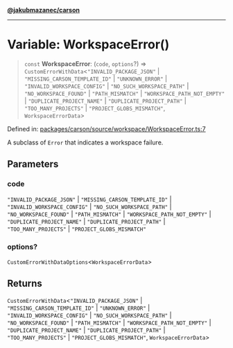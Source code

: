 [**@jakubmazanec/carson**](../README.md)

---

# Variable: WorkspaceError()

> `const` **WorkspaceError**: (`code`, `options`?) =>
> `CustomErrorWithData`\<`"INVALID_PACKAGE_JSON"` \| `"MISSING_CARSON_TEMPLATE_ID"` \|
> `"UNKNOWN_ERROR"` \| `"INVALID_WORKSPACE_CONFIG"` \| `"NO_SUCH_WORKSPACE_PATH"` \|
> `"NO_WORKSPACE_FOUND"` \| `"PATH_MISMATCH"` \| `"WORKSPACE_PATH_NOT_EMPTY"` \|
> `"DUPLICATE_PROJECT_NAME"` \| `"DUPLICATE_PROJECT_PATH"` \| `"TOO_MANY_PROJECTS"` \|
> `"PROJECT_GLOBS_MISMATCH"`, `WorkspaceErrorData`\>

Defined in:
[packages/carson/source/workspace/WorkspaceError.ts:7](https://github.com/jakubmazanec/tools/blob/f779e75b9ef98389e12e52575295bd1ef364daca/packages/carson/source/workspace/WorkspaceError.ts#L7)

A subclass of `Error` that indicates a workspace failure.

## Parameters

### code

`"INVALID_PACKAGE_JSON"` | `"MISSING_CARSON_TEMPLATE_ID"` | `"INVALID_WORKSPACE_CONFIG"` |
`"NO_SUCH_WORKSPACE_PATH"` | `"NO_WORKSPACE_FOUND"` | `"PATH_MISMATCH"` |
`"WORKSPACE_PATH_NOT_EMPTY"` | `"DUPLICATE_PROJECT_NAME"` | `"DUPLICATE_PROJECT_PATH"` |
`"TOO_MANY_PROJECTS"` | `"PROJECT_GLOBS_MISMATCH"`

### options?

`CustomErrorWithDataOptions`\<`WorkspaceErrorData`\>

## Returns

`CustomErrorWithData`\<`"INVALID_PACKAGE_JSON"` \| `"MISSING_CARSON_TEMPLATE_ID"` \|
`"UNKNOWN_ERROR"` \| `"INVALID_WORKSPACE_CONFIG"` \| `"NO_SUCH_WORKSPACE_PATH"` \|
`"NO_WORKSPACE_FOUND"` \| `"PATH_MISMATCH"` \| `"WORKSPACE_PATH_NOT_EMPTY"` \|
`"DUPLICATE_PROJECT_NAME"` \| `"DUPLICATE_PROJECT_PATH"` \| `"TOO_MANY_PROJECTS"` \|
`"PROJECT_GLOBS_MISMATCH"`, `WorkspaceErrorData`\>
